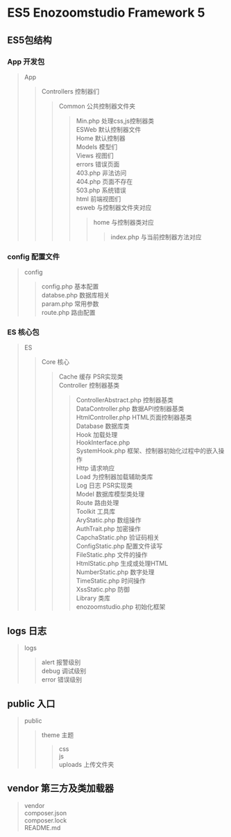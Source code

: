 # ES5 Enozoomstudio Framework 5

## ES5包结构

### App 开发包

> App 
>> Controllers 控制器们  
>>> Common 公共控制器文件夹  
>>>> Min.php 处理css,js控制器类  
>>> ESWeb 默认控制器文件  
>>>> Home 默认控制器  
>> Models 模型们  
>> Views 视图们  
>>> errors 错误页面  
>>>> 403.php 非法访问  
>>>> 404.php 页面不存在  
>>>> 503.php 系统错误  
>>> html 前端视图们  
>>>> esweb 与控制器文件夹对应  
>>>>> home 与控制器类对应  
>>>>>> index.php 与当前控制器方法对应  

### config 配置文件

> config  
>> config.php 基本配置  
>> databse.php 数据库相关  
>> param.php 常用参数  
>> route.php 路由配置  

### ES 核心包

> ES  
>> Core 核心  
>>> Cache 缓存 PSR实现类  
>>> Controller 控制器基类  
>>>> ControllerAbstract.php 控制器基类  
>>>> DataController.php 数据API控制器基类  
>>>> HtmlController.php HTML页面控制器基类  
>>> Database 数据库类  
>>> Hook 加载处理  
>>>> HookInterface.php  
>>>> SystemHook.php 框架、控制器初始化过程中的嵌入操作  
>>> Http 请求响应  
>>> Load 为控制器加载辅助类库  
>>> Log 日志 PSR实现类  
>>> Model 数据库模型类处理  
>>> Route 路由处理  
>>> Toolkit 工具库   
>>>> AryStatic.php 数组操作  
>>>> AuthTrait.php 加密操作  
>>>> CapchaStatic.php 验证码相关  
>>>> ConfigStatic.php 配置文件读写  
>>>> FileStatic.php 文件的操作  
>>>> HtmlStatic.php 生成或处理HTML  
>>>> NumberStatic.php 数字处理  
>>>> TimeStatic.php 时间操作  
>>>> XssStatic.php 防御  
>>>> Library 类库  
>>>> enozoomstudio.php 初始化框架  

## logs 日志

> logs  
>> alert 报警级别  
>> debug 调试级别  
>> error 错误级别  

## public 入口

> public
>> theme 主题  
>>> css  
>>> js  
>>> uploads 上传文件夹

## vendor 第三方及类加载器

> vendor  
> composer.json  
> composer.lock  
> README.md  